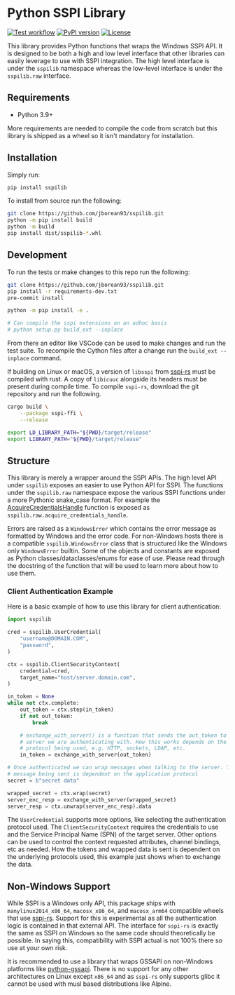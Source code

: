 # Python SSPI Library

[![Test workflow](https://github.com/jborean93/sspilib/actions/workflows/ci.yml/badge.svg)](https://github.com/jborean93/sspilib/actions/workflows/ci.yml)
[![PyPI version](https://badge.fury.io/py/sspilib.svg)](https://badge.fury.io/py/sspilib)
[![License](https://img.shields.io/badge/license-MIT-blue.svg)](https://github.com/jborean93/sspilib/blob/main/LICENSE)

This library provides Python functions that wraps the Windows SSPI API.
It is designed to be both a high and low level interface that other libraries can easily leverage to use with SSPI integration.
The high level interface is under the `sspilib` namespace whereas the low-level interface is under the `sspilib.raw` interface.

## Requirements

* Python 3.9+

More requirements are needed to compile the code from scratch but this library is shipped as a wheel so it isn't mandatory for installation.

## Installation

Simply run:

```bash
pip install sspilib
```

To install from source run the following:

```bash
git clone https://github.com/jborean93/sspilib.git
python -m pip install build
python -m build
pip install dist/sspilib-*.whl
```

## Development

To run the tests or make changes to this repo run the following:

```bash
git clone https://github.com/jborean93/sspilib.git
pip install -r requirements-dev.txt
pre-commit install

python -m pip install -e .

# Can compile the sspi extensions on an adhoc basis
# python setup.py build_ext --inplace
```

From there an editor like VSCode can be used to make changes and run the test suite.
To recompile the Cython files after a change run the `build_ext --inplace` command.

If building on Linux or macOS, a version of `libsspi` from [sspi-rs](https://github.com/Devolutions/sspi-rs) must be compiled with rust.
A copy of `libicuuc` alongside its headers must be present during compile time.
To compile `sspi-rs`, download the git repository and run the following.

```bash
cargo build \
    --package sspi-ffi \
    --release

export LD_LIBRARY_PATH="${PWD}/target/release"
export LIBRARY_PATH="${PWD}/target/release"
```

## Structure

This library is merely a wrapper around the SSPI APIs.
The high level API under `sspilib` exposes an easier to use Python API for SSPI.
The functions under the `sspilib.raw` namespace expose the various SSPI functions under a more Pythonic snake_case format.
For example the [AcquireCredentialsHandle](https://learn.microsoft.com/en-us/windows/win32/secauthn/acquirecredentialshandle--general) function is exposed as `sspilib.raw.acquire_credentials_handle`.

Errors are raised as a `WindowsError` which contains the error message as formatted by Windows and the error code.
For non-Windows hosts there is a compatible `sspilib.WindowsError` class that is structured like the Windows only `WindowsError` builtin.
Some of the objects and constants are exposed as Python classes/dataclasses/enums for ease of use.
Please read through the docstring of the function that will be used to learn more about how to use them.

### Client Authentication Example

Here is a basic example of how to use this library for client authentication:

```python
import sspilib

cred = sspilib.UserCredential(
    "username@DOMAIN.COM",
    "password",
)

ctx = sspilib.ClientSecurityContext(
    credential=cred,
    target_name="host/server.domain.com",
)

in_token = None
while not ctx.complete:
    out_token = ctx.step(in_token)
    if not out_token:
        break

    # exchange_with_server() is a function that sends the out_token to the
    # server we are authenticating with. How this works depends on the app
    # protocol being used, e.g. HTTP, sockets, LDAP, etc.
    in_token = exchange_with_server(out_token)

# Once authenticated we can wrap messages when talking to the server. The final
# message being sent is dependent on the application protocol
secret = b"secret data"

wrapped_secret = ctx.wrap(secret)
server_enc_resp = exchange_with_server(wrapped_secret)
server_resp = ctx.unwrap(server_enc_resp).data
```

The `UserCredential` supports more options, like selecting the authentication protocol used.
The `ClientSecurityContext` requires the credentials to use and the Service Principal Name (SPN) of the target server.
Other options can be used to control the context requested attributes, channel bindings, etc as needed.
How the tokens and wrapped data is sent is dependent on the underlying protocols used, this example just shows when to exchange the data.

## Non-Windows Support

While SSPI is a Windows only API, this package ships with `manylinux2014_x86_64`, `macosx_x86_64`, and `macosx_arm64` compatible wheels that use [sspi-rs](https://github.com/Devolutions/sspi-rs).
Support for this is experimental as all the authentication logic is contained in that external API.
The interface for `sspi-rs` is exactly the same as SSPI on Windows so the same code should theoretically be possible.
In saying this, compatibility with SSPI actual is not 100% there so use at your own risk.

It is recommended to use a library that wraps GSSAPI on non-Windows platforms like [python-gssapi](https://github.com/pythongssapi/python-gssapi).
There is no support for any other architectures on Linux except `x86_64` and as `sspi-rs` only supports glibc it cannot be used with musl based distributions like Alpine.
